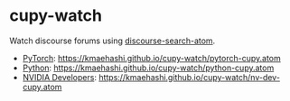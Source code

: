 # cupy-watch

Watch discourse forums using [discourse-search-atom](https://github.com/kmaehashi/discourse-search-atom/).

* [PyTorch](https://discuss.pytorch.org/): https://kmaehashi.github.io/cupy-watch/pytorch-cupy.atom
* [Python](http://discuss.python.org/): https://kmaehashi.github.io/cupy-watch/python-cupy.atom
* [NVIDIA Developers](https://forums.developer.nvidia.com/): https://kmaehashi.github.io/cupy-watch/nv-dev-cupy.atom
